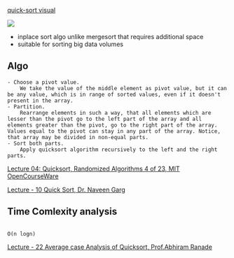[quick-sort visual](http://visualgo.net/sorting)

![](https://www.cs.auckland.ac.nz/software/AlgAnim/fig/qsort_divide.gif)

* inplace sort algo unlike mergesort that requires additional space
* suitable for sorting big data volumes

Algo
----

```
- Choose a pivot value. 
    We take the value of the middle element as pivot value, but it can be any value, which is in range of sorted values, even if it doesn't present in the array.
- Partition. 
    Rearrange elements in such a way, that all elements which are lesser than the pivot go to the left part of the array and all elements greater than the pivot, go to the right part of the array. Values equal to the pivot can stay in any part of the array. Notice, that array may be divided in non-equal parts.
- Sort both parts. 
    Apply quicksort algorithm recursively to the left and the right parts.

```

[Lecture 04: Quicksort, Randomized Algorithms 4 of 23, MIT OpenCourseWare](https://www.youtube.com/watch?v=852wJdsgl2I&list=PL40361139FDD683CE)

[Lecture - 10 Quick Sort, Dr. Naveen Garg](https://www.youtube.com/watch?v=gtWw_8VvHjk&index=59&list=PL40361139FDD683CE)


Time Comlexity analysis
-----------------------

```

O(n logn)

```

[Lecture - 22 Average case Analysis of Quicksort, Prof.Abhiram Ranade](https://www.youtube.com/watch?v=-kh9oFK8R7s)
